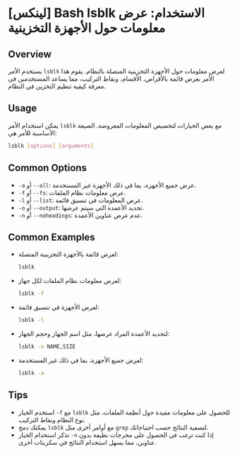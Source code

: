 # [لينكس] Bash lsblk الاستخدام: عرض معلومات حول الأجهزة التخزينية

## Overview
يستخدم الأمر `lsblk` لعرض معلومات حول الأجهزة التخزينية المتصلة بالنظام. يقوم هذا الأمر بعرض قائمة بالأقراص، الأقسام، ونقاط التركيب، مما يساعد المستخدمين في معرفة كيفية تنظيم التخزين في النظام.

## Usage
يمكن استخدام الأمر `lsblk` مع بعض الخيارات لتخصيص المعلومات المعروضة. الصيغة الأساسية للأمر هي:

```bash
lsblk [options] [arguments]
```

## Common Options
- `-a` أو `--all`: عرض جميع الأجهزة، بما في ذلك الأجهزة غير المستخدمة.
- `-f` أو `--fs`: عرض معلومات نظام الملفات.
- `-l` أو `--list`: عرض المعلومات في تنسيق قائمة.
- `-o` أو `--output`: تحديد الأعمدة التي سيتم عرضها.
- `-n` أو `--noheadings`: عدم عرض عناوين الأعمدة.

## Common Examples
- لعرض قائمة بالأجهزة التخزينية المتصلة:
  ```bash
  lsblk
  ```

- لعرض معلومات نظام الملفات لكل جهاز:
  ```bash
  lsblk -f
  ```

- لعرض الأجهزة في تنسيق قائمة:
  ```bash
  lsblk -l
  ```

- لتحديد الأعمدة المراد عرضها، مثل اسم الجهاز وحجم الجهاز:
  ```bash
  lsblk -o NAME,SIZE
  ```

- لعرض جميع الأجهزة، بما في ذلك غير المستخدمة:
  ```bash
  lsblk -a
  ```

## Tips
- استخدم الخيار `-f` مع `lsblk` للحصول على معلومات مفيدة حول أنظمة الملفات، مثل نوع النظام ونقاط التركيب.
- يمكنك دمج `lsblk` مع أوامر أخرى مثل `grep` لتصفية النتائج حسب احتياجاتك.
- تذكر استخدام الخيار `-n` إذا كنت ترغب في الحصول على مخرجات نظيفة بدون عناوين، مما يسهل استخدام النتائج في سكربتات أخرى.